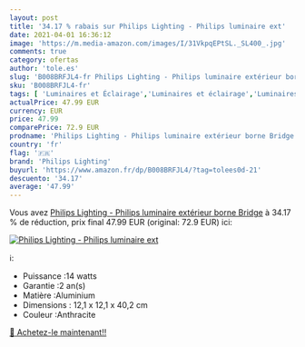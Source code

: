 ```yaml
---
layout: post
title: '34.17 % rabais sur Philips Lighting - Philips luminaire ext'
date: 2021-04-01 16:36:12
image: 'https://m.media-amazon.com/images/I/31VkpqEPtSL._SL400_.jpg'
comments: true
category: ofertas
author: 'tole.es'
slug: 'B008BRFJL4-fr Philips Lighting - Philips luminaire extérieur borne Bridge'
sku: 'B008BRFJL4-fr'
tags: [ 'Luminaires et Éclairage','Luminaires et éclairage','Luminaires extérieur','Réverbères','philips lighting', ]
actualPrice: 47.99 EUR
currency: EUR
price: 47.99
comparePrice: 72.9 EUR
prodname: 'Philips Lighting - Philips luminaire extérieur borne Bridge'
country: 'fr'
flag: '🇫🇷'
brand: 'Philips Lighting'
buyurl: 'https://www.amazon.fr/dp/B008BRFJL4/?tag=tolees0d-21'
descuento: '34.17'
average: '47.99'
---
```


Vous avez [Philips Lighting - Philips luminaire extérieur borne Bridge](https://www.amazon.fr/dp/B008BRFJL4/?tag=tolees0d-21)  à  34.17 % de réduction, prix final  47.99 EUR (original: 72.9 EUR) ici:

[![Philips Lighting - Philips luminaire ext](https://m.media-amazon.com/images/I/31VkpqEPtSL._SL400_.jpg)](https://www.amazon.fr/dp/B008BRFJL4/?tag=tolees0d-21)

ℹ️:

- Puissance :14 watts
- Garantie :2 an(s)
- Matière :Aluminium
- Dimensions : 12,1 x 12,1 x 40,2 cm
- Couleur :Anthracite

[🛒 Achetez-le maintenant!!](https://www.amazon.fr/dp/B008BRFJL4/?tag=tolees0d-21)
